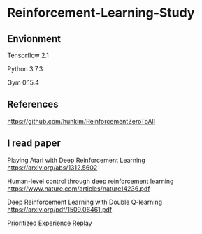 # Reinforcement-Learning-Study


## Envionment
Tensorflow 2.1

Python 3.7.3

Gym 0.15.4


## References
<https://github.com/hunkim/ReinforcementZeroToAll>


## I read paper
Playing Atari with Deep Reinforcement Learning
https://arxiv.org/abs/1312.5602

Human-level control through deep reinforcement
learning
https://www.nature.com/articles/nature14236.pdf

Deep Reinforcement Learning with Double Q-learning
https://arxiv.org/pdf/1509.06461.pdf

[Prioritized Experience Replay](https://arxiv.org/abs/1511.05952, "paper link")
